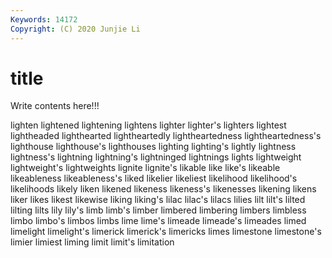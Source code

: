 ```yaml
---
Keywords: 14172
Copyright: (C) 2020 Junjie Li
---
```


# title

Write contents here!!!

lighten 
lightened 
lightening 
lightens 
lighter 
lighter's 
lighters 
lightest
lightheaded 
lighthearted 
lightheartedly 
lightheartedness 
lightheartedness's 
lighthouse 
lighthouse's 
lighthouses 
lighting 
lighting's
lightly 
lightness 
lightness's 
lightning 
lightning's 
lightninged 
lightnings 
lights 
lightweight 
lightweight's
lightweights 
lignite 
lignite's 
likable 
like 
like's 
likeable 
likeableness 
likeableness's 
liked
likelier 
likeliest 
likelihood 
likelihood's 
likelihoods 
likely 
liken 
likened 
likeness 
likeness's
likenesses 
likening 
likens 
liker 
likes 
likest 
likewise 
liking 
liking's 
lilac
lilac's 
lilacs 
lilies 
lilt 
lilt's 
lilted 
lilting 
lilts 
lily 
lily's
limb 
limb's 
limber 
limbered 
limbering 
limbers 
limbless 
limbo 
limbo's 
limbos
limbs 
lime 
lime's 
limeade 
limeade's 
limeades 
limed 
limelight 
limelight's 
limerick
limerick's 
limericks 
limes 
limestone 
limestone's 
limier 
limiest 
liming 
limit 
limit's
limitation 
